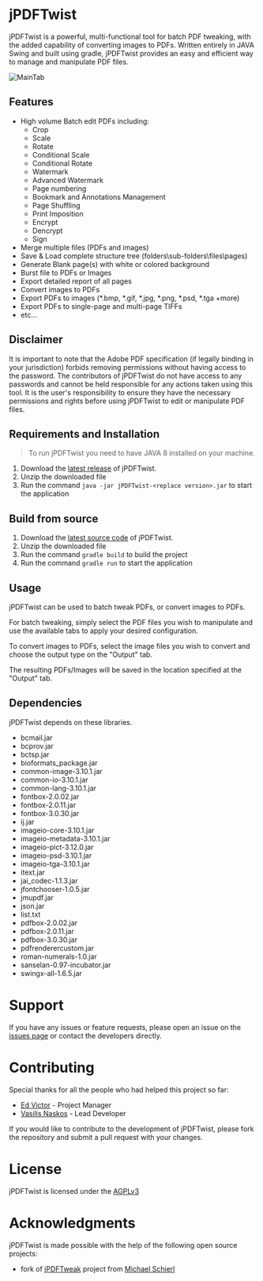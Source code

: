 # jPDFTwist

jPDFTwist is a powerful, multi-functional tool for batch PDF tweaking, with the added capability of converting images to PDFs. Written entirely in JAVA Swing and built using gradle, jPDFTwist provides an easy and efficient way to manage and manipulate PDF files.

![MainTab](https://user-images.githubusercontent.com/6230644/215322434-6ee34c1d-0bda-4463-a40e-52d48301085e.png)

## Features

* High volume Batch edit PDFs including:
  * Crop
  * Scale
  * Rotate
  * Conditional Scale
  * Conditional Rotate
  * Watermark
  * Advanced Watermark
  * Page numbering
  * Bookmark and Annotations Management
  * Page Shuffling
  * Print Imposition
  * Encrypt
  * Dencrypt
  * Sign
* Merge multiple files (PDFs and images)
* Save & Load complete structure tree (folders\sub-folders\files\pages)
* Generate Blank page(s) with white or colored background
* Burst file to PDFs or Images
* Export detailed report of all pages
* Convert images to PDFs
* Export PDFs to images (*.bmp, *.gif, *.jpg, *.png, *.psd, *.tga +more)
* Export PDFs to single-page and multi-page TIFFs
* etc...

## Disclaimer

It is important to note that the Adobe PDF specification (if legally binding in your jurisdiction) forbids removing permissions without having access to the password. The contributors of jPDFTwist do not have access to any passwords and cannot be held responsible for any actions taken using this tool. It is the user's responsibility to ensure they have the necessary permissions and rights before using jPDFTwist to edit or manipulate PDF files.

## Requirements and Installation

> To run jPDFTwist you need to have JAVA 8 installed on your machine.

1. Download the [latest release](https://github.com/xlance-github/jPDFTwist/releases) of jPDFTwist.
2. Unzip the downloaded file
3. Run the command `java -jar jPDFTwist-<replace version>.jar` to start the application

## Build from source

1. Download the [latest source code](https://github.com/xlance-github/jPDFTwist/archive/refs/heads/main.zip) of jPDFTwist.
2. Unzip the downloaded file
3. Run the command `gradle build` to build the project
4. Run the command `gradle run` to start the application

## Usage

jPDFTwist can be used to batch tweak PDFs, or convert images to PDFs.

For batch tweaking, simply select the PDF files you wish to manipulate and use the available tabs to apply your desired configuration.

To convert images to PDFs, select the image files you wish to convert and choose the output type on the "Output" tab.

The resulting PDFs/Images will be saved in the location specified at the "Output" tab.

## Dependencies

jPDFTwist depends on these libraries.

* bcmail.jar
* bcprov.jar
* bctsp.jar
* bioformats_package.jar
* common-image-3.10.1.jar
* common-io-3.10.1.jar
* common-lang-3.10.1.jar
* fontbox-2.0.02.jar
* fontbox-2.0.11.jar
* fontbox-3.0.30.jar
* ij.jar
* imageio-core-3.10.1.jar
* imageio-metadata-3.10.1.jar
* imageio-pict-3.12.0.jar
* imageio-psd-3.10.1.jar
* imageio-tga-3.10.1.jar
* itext.jar
* jai_codec-1.1.3.jar
* jfontchooser-1.0.5.jar
* jmupdf.jar
* json.jar
* list.txt
* pdfbox-2.0.02.jar
* pdfbox-2.0.11.jar
* pdfbox-3.0.30.jar
* pdfrenderercustom.jar
* roman-numerals-1.0.jar
* sanselan-0.97-incubator.jar
* swingx-all-1.6.5.jar

# Support

If you have any issues or feature requests, please open an issue on the [issues page](https://github.com/xlance-github/jPDFTwist/issues) or contact the developers directly.

# Contributing

Special thanks for all the people who had helped this project so far:

* [Ed Victor](https://github.com/xlance-github) - Project Manager
* [Vasilis Naskos](https://github.com/vnaskos) - Lead Developer

If you would like to contribute to the development of jPDFTwist, please fork the repository and submit a pull request with your changes.

# License

jPDFTwist is licensed under the [AGPLv3](LICENSE)

# Acknowledgments

jPDFTwist is made possible with the help of the following open source projects:

* fork of [jPDFTweak](https://jpdftweak.sourceforge.net/) project from [Michael Schierl](https://sourceforge.net/u/schierlm/profile/)
